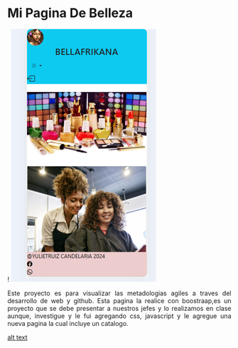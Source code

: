 #  **Mi Pagina De Belleza**
!
![alt text](image-1.png)
<div style= "text-align: justify";>
Este proyecto es para visualizar las metadologias agiles a traves del desarrollo de web y github.
Esta pagina la realice con boostraap,es un proyecto que se debe presentar a nuestros jefes  y lo realizamos en clase aunque, investigue y le fui agregando css, javascript y le agregue una nueva pagina la cual incluye un catalogo.

[alt text](image.png)